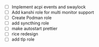 - [ ] Implement acpi events and swaylock
- [ ] Add kanshi role for multi monitor support
- [ ] Create Podman role 
- [ ] add syncthing role
- [ ] make autostart prettier
- [ ] rice redesign 
- [ ] add tlp role
